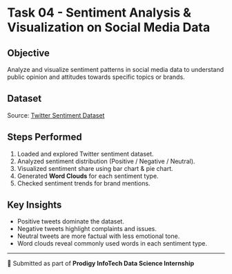 # Task 04 - Sentiment Analysis & Visualization on Social Media Data

## Objective
Analyze and visualize sentiment patterns in social media data to understand public opinion and attitudes towards specific topics or brands.

## Dataset
Source: [Twitter Sentiment Dataset](https://github.com/Prodigy-InfoTech/data-science-datasets/tree/main/Task%204)

## Steps Performed
1. Loaded and explored Twitter sentiment dataset.
2. Analyzed sentiment distribution (Positive / Negative / Neutral).
3. Visualized sentiment share using bar chart & pie chart.
4. Generated **Word Clouds** for each sentiment type.
5. Checked sentiment trends for brand mentions.

## Key Insights
- Positive tweets dominate the dataset.  
- Negative tweets highlight complaints and issues.  
- Neutral tweets are more factual with less emotional tone.  
- Word clouds reveal commonly used words in each sentiment type.  

---
📌 Submitted as part of **Prodigy InfoTech Data Science Internship**

